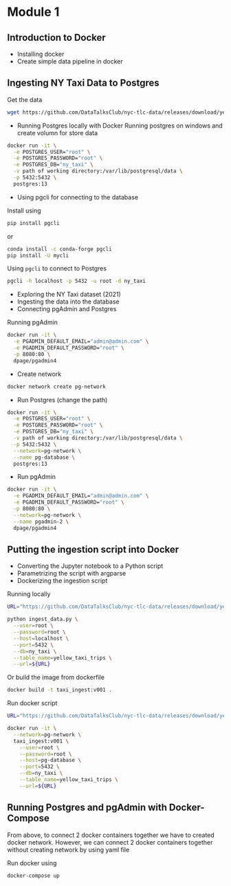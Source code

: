 # Module 1
## Introduction to Docker
* Installing docker 
* Create simple data pipeline in docker
## Ingesting NY Taxi Data to Postgres
Get the data

```bash
wget https://github.com/DataTalksClub/nyc-tlc-data/releases/download/yellow/yellow_tripdata_2021-01.csv.gz 
```

* Running Postgres locally with Docker
Running postgres on windows and create volumn for store data

```bash
docker run -it \
  -e POSTGRES_USER="root" \
  -e POSTGRES_PASSWORD="root" \
  -e POSTGRES_DB="ny_taxi" \
  -v path of working directory:/var/lib/postgresql/data \
  -p 5432:5432 \
  postgres:13
```

* Using pgcli for connecting to the database

Install using

```bash
pip install pgcli
```

or

```bash
conda install -c conda-forge pgcli
pip install -U mycli
```

Using `pgcli` to connect to Postgres

```bash
pgcli -h localhost -p 5432 -u root -d ny_taxi
```

* Exploring the NY Taxi dataset (2021)
* Ingesting the data into the database
* Connecting pgAdmin and Postgres

Running pgAdmin

```bash
docker run -it \
  -e PGADMIN_DEFAULT_EMAIL="admin@admin.com" \
  -e PGADMIN_DEFAULT_PASSWORD="root" \
  -p 8080:80 \
  dpage/pgadmin4
```

* Create network

```bash
docker network create pg-network
```

* Run Postgres (change the path)

```bash
docker run -it \
  -e POSTGRES_USER="root" \
  -e POSTGRES_PASSWORD="root" \
  -e POSTGRES_DB="ny_taxi" \
  -v path of working directory:/var/lib/postgresql/data \
  -p 5432:5432 \
  --network=pg-network \
  --name pg-database \
  postgres:13
```

* Run pgAdmin

```bash
docker run -it \
  -e PGADMIN_DEFAULT_EMAIL="admin@admin.com" \
  -e PGADMIN_DEFAULT_PASSWORD="root" \
  -p 8080:80 \
  --network=pg-network \
  --name pgadmin-2 \
  dpage/pgadmin4
```

## Putting the ingestion script into Docker
* Converting the Jupyter notebook to a Python script
* Parametrizing the script with argparse
* Dockerizing the ingestion script

Running locally

```bash
URL="https://github.com/DataTalksClub/nyc-tlc-data/releases/download/yellow/yellow_tripdata_2021-01.csv.gz"

python ingest_data.py \
  --user=root \
  --password=root \
  --host=localhost \
  --port=5432 \
  --db=ny_taxi \
  --table_name=yellow_taxi_trips \
  --url=${URL}
```

Or build the image from dockerfile 

```bash
docker build -t taxi_ingest:v001 .
```

Run docker script

```bash
URL="https://github.com/DataTalksClub/nyc-tlc-data/releases/download/yellow/yellow_tripdata_2021-01.csv.gz"

docker run -it \
  --network=pg-network \
  taxi_ingest:v001 \
    --user=root \
    --password=root \
    --host=pg-database \
    --port=5432 \
    --db=ny_taxi \
    --table_name=yellow_taxi_trips \
    --url=${URL}
```

## Running Postgres and pgAdmin with Docker-Compose
From above, to connect 2 docker containers together we have to created docker network. However, we can connect 2 docker containers together without creating network by using yaml file

Run docker using

```bash
docker-compose up
```

